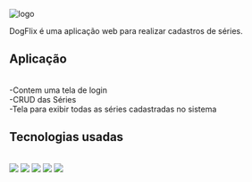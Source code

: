 ![logo](https://user-images.githubusercontent.com/62101040/173322542-9598a854-acc1-47b9-bc2f-439581192abf.png)
<br>

DogFlix é uma aplicação web para realizar cadastros de séries.

<h2>Aplicação</h2>
 <br>
-Contem uma tela de login <br>
-CRUD das Séries <br>
-Tela para exibir todas as séries cadastradas no sistema

<h2>Tecnologias usadas</h2>
<div style="display : inline_block"> 
   <br>
   <img src="https://img.icons8.com/color/48/undefined/java-coffee-cup-logo--v1.png"/>
   <img src="https://img.icons8.com/external-flaticons-flat-flat-icons/48/undefined/external-html-computer-programming-flaticons-flat-flat-icons.png"/>
   <img src="https://img.icons8.com/external-flaticons-lineal-color-flat-icons/48/undefined/external-css-mobile-app-development-flaticons-lineal-color-flat-icons.png"/>
   <img src="https://img.icons8.com/color/48/undefined/javascript--v1.png"/>
   <img src="https://img.icons8.com/color/48/undefined/bootstrap.png"/>
</div>
